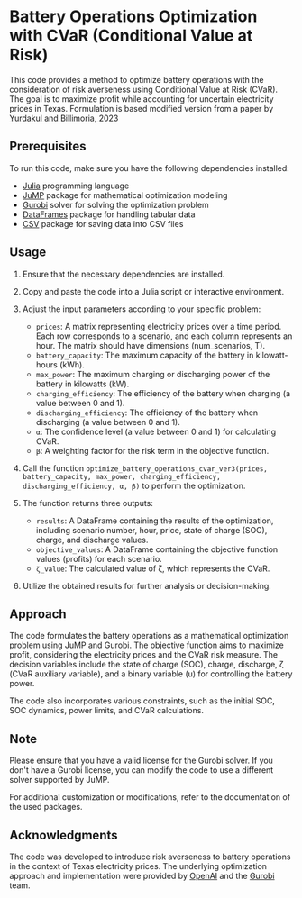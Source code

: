 # Battery Operations Optimization with CVaR (Conditional Value at Risk)

This code provides a method to optimize battery operations with the consideration of risk averseness using Conditional Value at Risk (CVaR). The goal is to maximize profit while accounting for uncertain electricity prices in Texas. Formulation is based modified version from a paper by [Yurdakul and Billimoria, 2023](https://arxiv.org/abs/2212.00209)

## Prerequisites

To run this code, make sure you have the following dependencies installed:

- [Julia](https://julialang.org/) programming language
- [JuMP](https://github.com/jump-dev/JuMP.jl) package for mathematical optimization modeling
- [Gurobi](https://www.gurobi.com/) solver for solving the optimization problem
- [DataFrames](https://dataframes.juliadata.org/) package for handling tabular data
- [CSV](https://csv.juliadata.org/) package for saving data into CSV files

## Usage

1. Ensure that the necessary dependencies are installed.

2. Copy and paste the code into a Julia script or interactive environment.

3. Adjust the input parameters according to your specific problem:

   - `prices`: A matrix representing electricity prices over a time period. Each row corresponds to a scenario, and each column represents an hour. The matrix should have dimensions (num_scenarios, T).
   - `battery_capacity`: The maximum capacity of the battery in kilowatt-hours (kWh).
   - `max_power`: The maximum charging or discharging power of the battery in kilowatts (kW).
   - `charging_efficiency`: The efficiency of the battery when charging (a value between 0 and 1).
   - `discharging_efficiency`: The efficiency of the battery when discharging (a value between 0 and 1).
   - `α`: The confidence level (a value between 0 and 1) for calculating CVaR.
   - `β`: A weighting factor for the risk term in the objective function.

4. Call the function `optimize_battery_operations_cvar_ver3(prices, battery_capacity, max_power, charging_efficiency, discharging_efficiency, α, β)` to perform the optimization.

5. The function returns three outputs:

   - `results`: A DataFrame containing the results of the optimization, including scenario number, hour, price, state of charge (SOC), charge, and discharge values.
   - `objective_values`: A DataFrame containing the objective function values (profits) for each scenario.
   - `ζ_value`: The calculated value of ζ, which represents the CVaR.

6. Utilize the obtained results for further analysis or decision-making.

## Approach

The code formulates the battery operations as a mathematical optimization problem using JuMP and Gurobi. The objective function aims to maximize profit, considering the electricity prices and the CVaR risk measure. The decision variables include the state of charge (SOC), charge, discharge, ζ (CVaR auxiliary variable), and a binary variable (u) for controlling the battery power.

The code also incorporates various constraints, such as the initial SOC, SOC dynamics, power limits, and CVaR calculations.

## Note

Please ensure that you have a valid license for the Gurobi solver. If you don't have a Gurobi license, you can modify the code to use a different solver supported by JuMP.

For additional customization or modifications, refer to the documentation of the used packages.

## Acknowledgments

The code was developed to introduce risk averseness to battery operations in the context of Texas electricity prices. The underlying optimization approach and implementation were provided by [OpenAI](https://openai.com/) and the [Gurobi](https://www.gurobi.com/) team.
